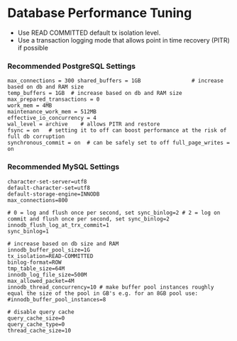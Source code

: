 Database Performance Tuning
===========================

-   Use READ COMMITTED default tx isolation level.
-   Use a transaction logging mode that allows point in time recovery
    (PITR) if possible

### Recommended PostgreSQL Settings

```
max_connections = 300 shared_buffers = 1GB                # increase based on db and RAM size 
temp_buffers = 1GB  # increase based on db and RAM size 
max_prepared_transactions = 0 
work_mem = 4MB 
maintenance_work_mem = 512MB
effective_io_concurrency = 4     
wal_level = archive    # allows PITR and restore 
fsync = on   # setting it to off can boost performance at the risk of full db corruption
synchronous_commit = on  # can be safely set to off full_page_writes = on
```

### Recommended MySQL Settings

```
character-set-server=utf8
default-character-set=utf8
default-storage-engine=INNODB
max_connections=800

# 0 = log and flush once per second, set sync_binlog=2 # 2 = log on commit and flush once per second, set sync_binlog=2 
innodb_flush_log_at_trx_commit=1  
sync_binlog=1  

# increase based on db size and RAM 
innodb_buffer_pool_size=1G 
tx_isolation=READ-COMMITTED
binlog-format=ROW  
tmp_table_size=64M 
innodb_log_file_size=500M 
max_allowed_packet=4M  
innodb_thread_concurrency=10 # make buffer pool instances roughly equal the size of the pool in GB's e.g. for an 8GB pool use: #innodb_buffer_pool_instances=8 

# disable query cache 
query_cache_size=0 
query_cache_type=0 
thread_cache_size=10
```

